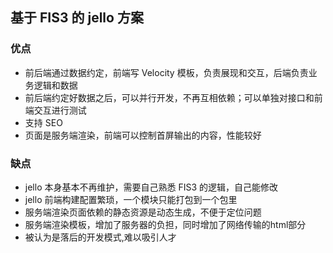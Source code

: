 ## 基于 FIS3 的 jello 方案


### 优点

* 前后端通过数据约定，前端写 Velocity 模板，负责展现和交互，后端负责业务逻辑和数据<!-- .element: class="fragment" data-fragment-index="1" -->
* 前后端约定好数据之后，可以并行开发，不再互相依赖；可以单独对接口和前端交互进行测试<!-- .element: class="fragment" data-fragment-index="2" -->
* 支持 SEO<!-- .element: class="fragment" data-fragment-index="3" -->
* 页面是服务端渲染，前端可以控制首屏输出的内容，性能较好<!-- .element: class="fragment" data-fragment-index="4" -->


### 缺点

* jello 本身基本不再维护，需要自己熟悉 FIS3 的逻辑，自己能修改<!-- .element: class="fragment" data-fragment-index="1" -->
* jello 前端构建配置繁琐，一个模块只能打包到一个包里<!-- .element: class="fragment" data-fragment-index="2" -->
* 服务端渲染页面依赖的静态资源是动态生成，不便于定位问题<!-- .element: class="fragment" data-fragment-index="3" -->
* 服务端渲染模板，增加了服务器的负担，同时增加了网络传输的html部分<!-- .element: class="fragment" data-fragment-index="4" -->
* 被认为是落后的开发模式,难以吸引人才<!-- .element: class="fragment" data-fragment-index="5" -->
